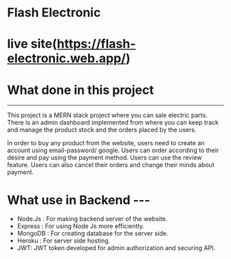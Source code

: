 # Flash Electronic
# live site(https://flash-electronic.web.app/)

# What done in this project
---------------------------------------------------------------------------------------------------------------------------------------------------------------------
This project is a MERN stack project where you can sale electric parts. There is an admin dashboard implemented from where you can keep track and manage the product stock and the orders placed by the users.

In order to buy any product from the website, users need to create an account using email-password/ google. Users can order according to their desire and pay using the payment method. Users can use the review feature. Users can also cancel their orders and change their minds about payment.

 # What use in Backend ---
* Node.Js : For making backend server of the website.
* Express : For using Node Js more efficiently.
* MongoDB : For creating database for the server side.
* Heroku : For server side hosting.
* JWT: JWT token developed for admin authorization and securing API.



